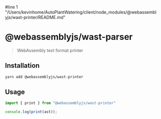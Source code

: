 #line 1 "/Users/kevinhome/AutoPlantWatering/client/node_modules/@webassemblyjs/wast-printer/README.md"
# @webassemblyjs/wast-parser

> WebAssembly text format printer

## Installation

```sh
yarn add @webassemblyjs/wast-printer
```

## Usage

```js
import { print } from "@webassemblyjs/wast-printer"

console.log(print(ast));
```
